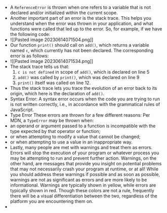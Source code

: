 - A `ReferenceError` is thrown when one refers to a variable that is not declared and/or initialized within the current scope.
- Another important part of an error is the stack trace. This helps you understand when the error was thrown in your application, and what functions were called that led up to the error. So, for example, if we have the following code:
- ![[Pasted image 20230614071504.png]]
- Our function `print()` should call on `add()`, which returns a variable named `c`, which currently has not been declared. The corresponding error is as follows:
- ![[Pasted image 20230614071534.png]]
- The stack trace tells us that:
	1. `c is not defined` in scope of `add()`, which is declared on line 5
	2. `add()` was called by `print()`, which was declared on line 9
	3. `print()` itself was called on line 12.
- Thus the stack trace lets you trace the evolution of an error back to its origin, which here is the declaration of `add()`.
-  Syntax Error: A syntax error occurs when the code you are trying to run is not written correctly, i.e., in accordance with the grammatical rules of JavaScript. 
-  Type Error These errors are thrown for a few different reasons: Per MDN, a `TypeError` may be thrown when:
 - an operand or argument passed to a function is incompatible with the type expected by that operator or function;
 - or when attempting to modify a value that cannot be changed;
 - or when attempting to use a value in an inappropriate way.
 - Lastly, many people are met with warnings and treat them as errors. Errors will stop the execution of your program or whatever process you may be attempting to run and prevent further action. Warnings, on the other hand, are messages that provide you insight on potential problems that may not necessarily crash your program at runtime, or at all! While you should address these warnings if possible and as soon as possible, warnings are not as significant as errors and are more likely to be informational. Warnings are typically shown in yellow, while errors are typically shown in red. Though these colors are not a rule, frequently there will be a visual differentiation between the two, regardless of the platform you are encountering them on.
 - 